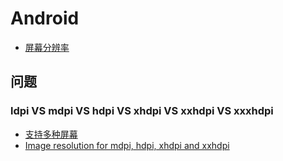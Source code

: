 # Android

- [屏幕分辨率](https://developer.android.google.cn/guide/practices/screens_support.html?hl=zh-cn)

## 问题

### ldpi VS mdpi VS hdpi VS xhdpi VS xxhdpi VS xxxhdpi

- [支持多种屏幕](https://developer.android.com/guide/practices/screens_support?hl=zh-cn)
- [Image resolution for mdpi, hdpi, xhdpi and xxhdpi](https://stackoverflow.com/questions/28507609/image-resolution-for-mdpi-hdpi-xhdpi-and-xxhdpi)
